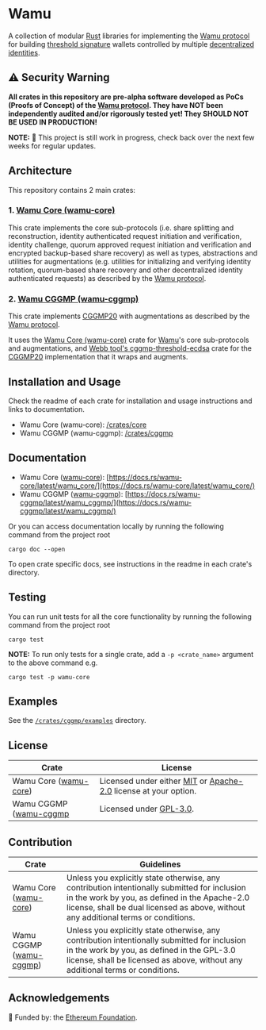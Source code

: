 # Wamu

A collection of modular [Rust](https://www.rust-lang.org/) libraries for implementing the [Wamu protocol](https://wamu.tech/specification) for building [threshold signature](https://academy.binance.com/en/articles/threshold-signatures-explained) wallets controlled by multiple [decentralized identities](https://ethereum.org/en/decentralized-identity/).

## ⚠️ Security Warning

**All crates in this repository are pre-alpha software developed as PoCs (Proofs of Concept) of the [Wamu protocol](https://wamu.tech/specification).
They have NOT been independently audited and/or rigorously tested yet! 
They SHOULD NOT BE USED IN PRODUCTION!**

**NOTE:** 🚧 This project is still work in progress, check back over the next few weeks for regular updates.

## Architecture

This repository contains 2 main crates:

### 1. [Wamu Core (wamu-core)](/crates/core)

This crate implements the core sub-protocols (i.e. share splitting and reconstruction, identity authenticated request initiation and verification, identity challenge, quorum approved request initiation and verification and encrypted backup-based share recovery) as well as types, abstractions and utilities for augmentations (e.g. utilities for initializing and verifying identity rotation, quorum-based share recovery and other decentralized identity authenticated requests) as described by the [Wamu protocol](https://wamu.tech/specification).

### 2. [Wamu CGGMP (wamu-cggmp)](/crates/cggmp)

This crate implements [CGGMP20](https://eprint.iacr.org/2021/060.pdf) with augmentations as described by the [Wamu protocol](https://wamu.tech/specification).

It uses the [Wamu Core (wamu-core)](/crates/core) crate for [Wamu](https://wamu.tech/specification)'s core sub-protocols and augmentations, and [Webb tool's cggmp-threshold-ecdsa](https://github.com/webb-tools/cggmp-threshold-ecdsa) crate for the [CGGMP20](https://eprint.iacr.org/2021/060.pdf) implementation that it wraps and augments.

## Installation and Usage

Check the readme of each crate for installation and usage instructions and links to documentation.

- Wamu Core (wamu-core): [/crates/core](/crates/core)
- Wamu CGGMP (wamu-cggmp): [/crates/cggmp](/crates/cggmp)

## Documentation

- Wamu Core ([wamu-core](/crates/core)): [https://docs.rs/wamu-core/latest/wamu_core/](https://docs.rs/wamu-core/latest/wamu_core/)
- Wamu CGGMP ([wamu-cggmp](/crates/cggmp)): [https://docs.rs/wamu-cggmp/latest/wamu_cggmp/](https://docs.rs/wamu-cggmp/latest/wamu_cggmp/)

Or you can access documentation locally by running the following command from the project root

```shell
cargo doc --open
```

To open crate specific docs, see instructions in the readme in each crate's directory.

## Testing

You can run unit tests for all the core functionality by running the following command from the project root

```shell
cargo test
```

**NOTE:** To run only tests for a single crate, add a `-p <crate_name>` argument to the above command e.g.
```shell
cargo test -p wamu-core
```

## Examples

See the [`/crates/cggmp/examples`](/crates/cggmp/examples) directory.

## License

| Crate                                   | License                                                                                            |
|-----------------------------------------|----------------------------------------------------------------------------------------------------|
| Wamu Core ([wamu-core](/crates/core))   | Licensed under either [MIT](/LICENSE-MIT) or [Apache-2.0](/LICENSE-APACHE) license at your option. |
| Wamu CGGMP ([wamu-cggmp](/crates/cggmp) | Licensed under [GPL-3.0](/LICENSE-GPL).                                                            |

## Contribution

| Crate                                    | Guidelines                                                                                                                                                                                                                           |
|------------------------------------------|--------------------------------------------------------------------------------------------------------------------------------------------------------------------------------------------------------------------------------------|
| Wamu Core ([wamu-core](/crates/core))    | Unless you explicitly state otherwise, any contribution intentionally submitted for inclusion in the work by you, as defined in the Apache-2.0 license, shall be dual licensed as above, without any additional terms or conditions. |
| Wamu CGGMP ([wamu-cggmp](/crates/cggmp)) | Unless you explicitly state otherwise, any contribution intentionally submitted for inclusion in the work by you, as defined in the GPL-3.0 license, shall be licensed as above, without any additional terms or conditions.         |

## Acknowledgements

🌱 Funded by: the [Ethereum Foundation](https://esp.ethereum.foundation/).